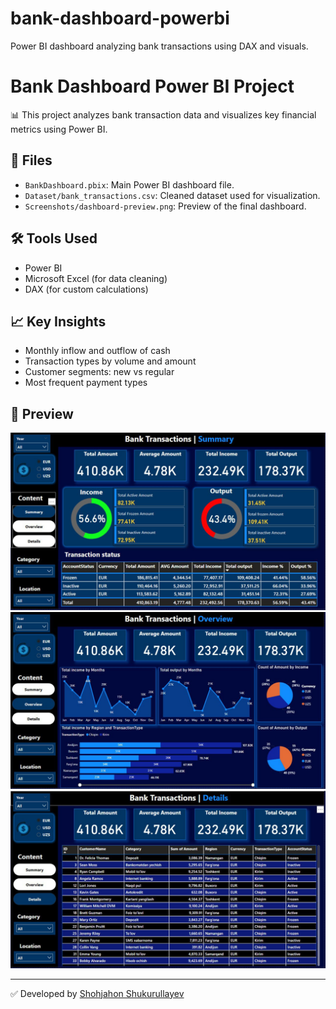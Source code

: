 # bank-dashboard-powerbi
Power BI dashboard analyzing bank transactions using DAX and visuals.
# Bank Dashboard Power BI Project

📊 This project analyzes bank transaction data and visualizes key financial metrics using Power BI.

## 📁 Files
- `BankDashboard.pbix`: Main Power BI dashboard file.
- `Dataset/bank_transactions.csv`: Cleaned dataset used for visualization.
- `Screenshots/dashboard-preview.png`: Preview of the final dashboard.

## 🛠 Tools Used
- Power BI
- Microsoft Excel (for data cleaning)
- DAX (for custom calculations)

## 📈 Key Insights
- Monthly inflow and outflow of cash
- Transaction types by volume and amount
- Customer segments: new vs regular
- Most frequent payment types

## 📸 Preview
![Dashboard1](Summary.jpg)
![Dashboard2](Overview.jpg)
![Dashboard3](Details.jpg)

---

✅ Developed by [Shohjahon Shukurullayev](mailto:shukurullayev111@gmail.com)
